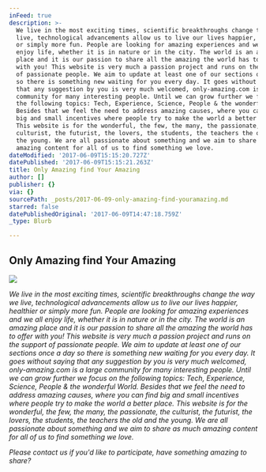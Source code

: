 ```yaml
---
inFeed: true
description: >-
  We live in the most exciting times, scientific breakthroughs change the way we
  live, technological advancements allow us to live our lives happier, healthier
  or simply more fun. People are looking for amazing experiences and we all
  enjoy life, whether it is in nature or in the city. The world is an amazing
  place and it is our passion to share all the amazing the world has to offer
  with you! This website is very much a passion project and runs on the support
  of passionate people. We aim to update at least one of our sections once a day
  so there is something new waiting for you every day. It goes without saying
  that any suggestion by you is very much welcomed, only-amazing.com is a large
  community for many interesting people. Until we can grow further we focus on
  the following topics: Tech, Experience, Science, People & the wonderful World.
  Besides that we feel the need to address amazing causes, where you can find
  big and small incentives where people try to make the world a better place.
  This website is for the wonderful, the few, the many, the passionate, the
  culturist, the futurist, the lovers, the students, the teachers the old and
  the young. We are all passionate about something and we aim to share as much
  amazing content for all of us to find something we love.
dateModified: '2017-06-09T15:15:20.727Z'
datePublished: '2017-06-09T15:15:21.263Z'
title: Only Amazing find Your Amazing
author: []
publisher: {}
via: {}
sourcePath: _posts/2017-06-09-only-amazing-find-youramazing.md
starred: false
datePublishedOriginal: '2017-06-09T14:47:18.759Z'
_type: Blurb

---
```

## Only Amazing find Your Amazing
![](https://the-grid-user-content.s3-us-west-2.amazonaws.com/7c23f8ae-d48f-48e0-a398-aa41baf728b1.jpg)

_We live in the most exciting times, scientific breakthroughs change the way we live, technological advancements allow us to live our lives happier, healthier or simply more fun. People are looking for amazing experiences and we all enjoy life, whether it is in nature or in the city. The world is an amazing place and it is our passion to share all the amazing the world has to offer with you! This website is very much a passion project and runs on the support of passionate people. We aim to update at least one of our sections once a day so there is something new waiting for you every day. It goes without saying that any suggestion by you is very much welcomed, only-amazing.com is a large community for many interesting people. Until we can grow further we focus on the following topics: Tech, Experience, Science, People & the wonderful World. Besides that we feel the need to address amazing causes, where you can find big and small incentives where people try to make the world a better place. This website is for the wonderful, the few, the many, the passionate, the culturist, the futurist, the lovers, the students, the teachers the old and the young. We are all passionate about something and we aim to share as much amazing content for all of us to find something we love._

_Please contact us if you'd like to participate, have something amazing to share?_
